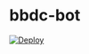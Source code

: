 # bbdc-bot

[![Deploy](https://www.herokucdn.com/deploy/button.svg)](https://heroku.com/deploy?template=https://github.com/2gavy/bbdc-bot)
